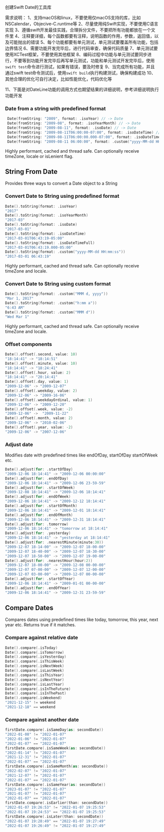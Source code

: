 创建Swift Date的工具库

需求说明：
1、支持macOS和linux，不要使用仅macOS支持的库，比如NSCalendar，Objecive-C.runtime等
2、尽量使用纯Swift实现，不要使用C语言实现
3、遵循swift开发最佳实践，合理拆分文件，不要把所有功能都放在一个文件里
4、注释要详细，每个函数都要有注释，说明函数的作用，参数，返回值，以及可能抛出的错误
5、每个功能都要有单元测试，单元测试要覆盖所有功能，包括边界情况
6、需要功能开发完毕后，进行代码审查，确保代码质量
7、单元测试要使用XCTest框架，不要使用其他框架
8、编码过程中功能与单元测试要同步进行，不要等到功能开发完毕后再写单元测试，功能和单元测试开发完毕后，使用`swift test`命令进行测试，如果有错误，要及时修复
9、当完成所有功能，并且通过swift test命令测试后，使用`swift build`执行构建测试，确保构建成功
10、其他合理的优化可自行决定，比如性能优化，代码优化等

11、下面是对DateLine功能的调用方式也期望结果的详细说明，参考详细说明执行功能开发

### Date from a string with predefined format

```swift
 Date(fromString: "2009", format: .isoYear) // -> Date
 Date(fromString: "2009-08", format: .isoYearMonth) // -> Date
 Date(fromString: "2009-08-11", format: .isoDate) // -> Date
 Date(fromString: "2009-08-11T06:00:00-07:00", format: .isoDateTime) // -> Date
 Date(fromString: "2009-08-11T06:00:00.000-07:00", format: .isoDateTimeFull) // -> Date
 Date(fromString: "2009-08-11 06:00:00", format: .custom("yyyy-MM-dd HH:mm:ss")) // -> Date
```
Highly performant, cached and thread safe. Can optionally receive timeZone, locale or  isLenient flag.

## String From Date
Provides three ways to convert a Date object to a String


### Convert Date to String using predefined format

```swift
Date().toString(format: .isoYear)
"2017"
Date().toString(format: .isoYearMonth)
"2017-03"
Date().toString(format: .isoDate)
"2017-03-01"
Date().toString(format: .isoDateTime)
"2017-03-01T06:43:19-05:00"
Date().toString(format: .isoDateTimeFull)
"2017-03-01T06:43:19.000-05:00"
Date().toString(format: .custom("yyyy-MM-dd HH:mm:ss"))
"2017-03-01 06:43:19"
```
Highly performant, cached and thread safe. Can optionally receive timeZone and locale.


### Convert Date to String using custom format

```swift
Date().toString(format: .custom("MMM d, yyyy"))
"Mar 1, 2017"
Date().toString(format: .custom("h:mm a"))
"6:43 AM"
Date().toString(format: .custom("MMM d"))
"Wed Mar 1"
```
Highly performant, cached and thread safe. Can optionally receive timeZone and locale.


### Offset components

```swift 
Date().offset(.second, value: 10)
"18:14:41" -> "18:14:51"
Date().offset(.minute, value: 10)
"18:14:41" -> "18:24:41"
Date().offset(.hour, value: 2)
"18:14:41" -> "20:14:41"
Date().offset(.day, value: 1)
"2009-12-06" -> "2009-12-07"
Date().offset(.weekday, value: 2)
"2009-12-06" -> "2009-16-06"
Date().offset(.weekdayOrdinal, value: 1)
"2009-12-06" -> "2009-12-20"
Date().offset(.week, value: -2)
"2009-12-06" ->  "2009-11-22"
Date().offset(.month, value: 2)
"2009-12-06" -> "2010-02-06"
Date().offset(.year, value: -2)
"2009-12-06" -> "2007-12-06"
```


### Adjust date
Modifies date with predefined times like endOfDay, startOfDay startOfWeek etc.

```swift 
Date().adjust(for: .startOfDay)
"2009-12-06 18:14:41" -> "2009-12-06 00:00:00"
Date().adjust(for: .endOfDay)
"2009-12-06 18:14:41" -> "2009-12-06 23-59-59"
Date().adjust(for: .startOfWeek)
"2009-12-08 18:14:41" -> "2009-12-06 18:14:41"
Date().adjust(for: .endOfWeek)
"2009-12-06 18:14:41" -> "2009-12-12 18:14:41"
Date().adjust(for: .startOfMonth)
"2009-12-06 18:14:41" -> "2009-12-01 18:14:41"
Date().adjust(for: .endOfMonth)
"2009-12-06 18:14:41" -> "2009-12-31 18:14:41"
Date().adjust(for: .tomorrow)
"2009-12-06 18:14:41" -> "tomorrow at 18:14:41"
Date().adjust(for: .yesterday)
"2009-12-06 18:14:41" -> "yesterday at 18:14:41"
Date().adjust(for: .nearestMinute(minute:30))
"2009-12-07 18-14-00" -> "2009-12-07 18-00-00"
"2009-12-07 18-40-00" -> "2009-12-07 18-30-00"
"2009-12-07 18-50-00" -> "2009-12-07 19-00-00"
Date().adjust(for: .nearestHour(hour:2)) 
"2009-12-07 18-00-00" -> "2009-12-08 00-00-00"
"2009-12-07 07-00-00" -> "2009-12-07 12-00-00"
"2009-12-07 03-00-00" -> "2009-12-07 00-00-00"
Date().adjust(for: .startOfYear)
"2009-12-06 18:14:41" -> "2009-01-01 00-00-00"
Date().adjust(for: .endOfYear)
"2009-12-06 18:14:41" -> "2009-12-31 23-59-59"
```


## Compare Dates
Compares dates using predefined times like today, tomorrow, this year, next year etc. Returns true if it matches.

### Compare against relative date
```swift
Date().compare(.isToday)
Date().compare(.isTomorrow)
Date().compare(.isYesterday)
Date().compare(.isThisWeek)
Date().compare(.isNextWeek)
Date().compare(.isLastWeek)
Date().compare(.isThisYear)
Date().compare(.isNextYear)
Date().compare(.isLastYear)
Date().compare(.isInTheFuture)
Date().compare(.isInThePast)
Date().compare(.isWeekend)
"2021-12-15" != weekend
"2021-12-18" == weekend
```


### Compare against another date
```swift
firstDate.compare(.isSameDay(as: secondDate))
"2022-01-08" != "2022-01-07"
"2022-01-06" != "2022-01-07"
"2022-01-07" == "2022-01-07"
firstDate.compare(.isSameWeek(as: secondDate))
"2022-01-14" != "2022-01-07"
"2021-12-31" != "2022-01-07"
"2022-01-07" == "2022-01-07"
firstDate.compare(.isSameMonth(as: secondDate))
"2022-02-07" != "2022-01-07"
"2021-12-07" != "2022-01-07"
"2022-01-07" == "2022-01-07"
firstDate.compare(.isSameYear(as: secondDate))
"2023-01-07" != "2022-01-07"
"2021-01-07" != "2022-01-07"
"2022-01-07" == "2022-01-07"
firstDate.compare(.isEarlier(than: secondDate))
"2022-01-07 19:26:53" != "2022-01-07 19:25:53"
"2022-01-07 19:24:53" == "2022-01-07 19:25:53"
firstDate.compare(.isLater(than: secondDate))
"2022-01-07 19:28:49" == "2022-01-07 19:27:49"
"2022-01-07 19:26:49" != "2022-01-07 19:27:49"
```
